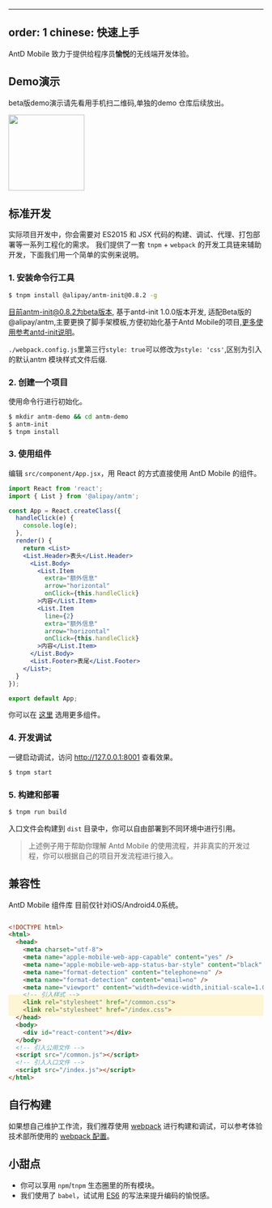 ---
order: 1
chinese: 快速上手
------------------

AntD Mobile 致力于提供给程序员**愉悦**的无线端开发体验。

## Demo演示

beta版demo演示请先看用手机扫二维码,单独的demo 仓库后续放出。
<div class="pic-plus">
  <img width="150" src="https://os.alipayobjects.com/rmsportal/sWXtlkRDKtwAwRG.jpg">
</div>

<style>
.pic-plus > * {
  display: inline-block!important;
  vertical-align: middle;
}
</style>

## 标准开发

实际项目开发中，你会需要对 ES2015 和 JSX 代码的构建、调试、代理、打包部署等一系列工程化的需求。
我们提供了一套 `tnpm` + `webpack` 的开发工具链来辅助开发，下面我们用一个简单的实例来说明。

### 1. 安装命令行工具

```bash
$ tnpm install @alipay/antm-init@0.8.2 -g
```

目前antm-init@0.8.2为beta版本, 基于antd-init 1.0.0版本开发, 适配Beta版的@alipay/antm,主要更换了脚手架模板,方便初始化基于Antd Mobile的项目,[更多使用参考antd-init说明](https://github.com/ant-design/antd-bin#使用说明)。

`./webpack.config.js`里第三行```style: true```可以修改为```style: 'css'```,区别为引入的默认antm 模块样式文件后缀.

### 2. 创建一个项目

使用命令行进行初始化。

```bash
$ mkdir antm-demo && cd antm-demo
$ antm-init
$ tnpm install
```

### 3. 使用组件

编辑 `src/component/App.jsx`，用 React 的方式直接使用 AntD Mobile 的组件。

```jsx
import React from 'react';
import { List } from '@alipay/antm';

const App = React.createClass({
  handleClick(e) {
    console.log(e);
  },
  render() {
    return <List>
    <List.Header>表头</List.Header>
      <List.Body>
        <List.Item
          extra="额外信息"
          arrow="horizontal"
          onClick={this.handleClick}
        >内容</List.Item>
        <List.Item
          line={2}
          extra="额外信息"
          arrow="horizontal"
          onClick={this.handleClick}
        >内容</List.Item>
      </List.Body>
      <List.Footer>表尾</List.Footer>
    </List>;
  }
});

export default App;
```

你可以在 [这里](/components/flex) 选用更多组件。

### 4. 开发调试

一键启动调试，访问 http://127.0.0.1:8001 查看效果。

```bash
$ tnpm start
```

### 5. 构建和部署

```bash
$ tnpm run build
```

入口文件会构建到 `dist` 目录中，你可以自由部署到不同环境中进行引用。

> 上述例子用于帮助你理解 Antd Mobile 的使用流程，并非真实的开发过程，你可以根据自己的项目开发流程进行接入。

## 兼容性

AntD Mobile 组件库 目前仅针对iOS/Android4.0系统。

<div class="code-line-highlight"></div>

<style>
.code-line-highlight {
  box-shadow: 0px 196px 0px rgba(255, 207, 0, 0.16);
  height: 42px;
  margin-top: -42px;
  position: relative;
  z-index: 1;
}
</style>

```html
<!DOCTYPE html>
<html>
  <head>
    <meta charset="utf-8">
    <meta name="apple-mobile-web-app-capable" content="yes" />
    <meta name="apple-mobile-web-app-status-bar-style" content="black" />
    <meta name="format-detection" content="telephone=no" />
    <meta name="format-detection" content="email=no" />
    <meta name="viewport" content="width=device-width,initial-scale=1.0,maximum-scale=1.0,minimum-scale=1.0,user-scalable=0" />
    <!-- 引入样式 -->
    <link rel="stylesheet" href="/common.css">
    <link rel="stylesheet" href="/index.css">
  </head>
  <body>
    <div id="react-content"></div>
  </body>
  <!-- 引入公用文件 -->
  <script src="/common.js"></script>
  <!-- 引入入口文件 -->
  <script src="/index.js"></script>
</html>
```

## 自行构建

如果想自己维护工作流，我们推荐使用 [webpack](http://webpack.github.io/) 进行构建和调试，可以参考体验技术部所使用的 [webpack 配置](https://github.com/ant-design/antd-build/blob/master/lib/webpack.common.config.js)。


## 小甜点

- 你可以享用 `npm`/`tnpm` 生态圈里的所有模块。
- 我们使用了 `babel`，试试用 [ES6](http://babeljs.io/blog/2015/06/07/react-on-es6-plus/) 的写法来提升编码的愉悦感。
